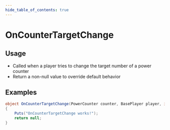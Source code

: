 ```yaml
---
hide_table_of_contents: true
---
```


# OnCounterTargetChange

## Usage

* Called when a player tries to change the target number of a power counter
* Return a non-null value to override default behavior

## Examples

```csharp title=""
object OnCounterTargetChange(PowerCounter counter, BasePlayer player, int targetNumber)
{
    Puts("OnCounterTargetChange works!");
    return null;
}
```
